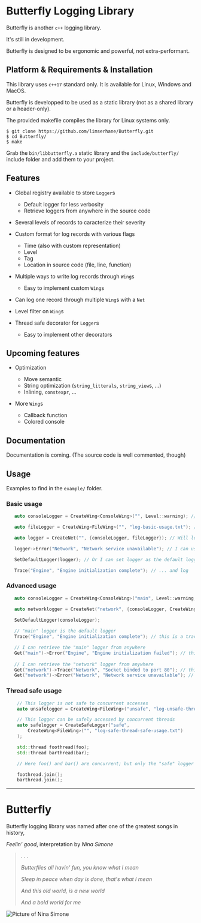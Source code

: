 # Butterfly Logging Library
  
Butterfly is another `c++` logging library.  

It's still in development.  

Butterfly is designed to be ergonomic and powerful, not extra-performant.  

## Platform & Requirements & Installation

This library uses `c++17` standard only. It is available for Linux, Windows and MacOS.  

Butterfly is developped to be used as a static library (not as a shared library or a header-only).

The provided makefile compiles the library for Linux systems only.
```
$ git clone https://github.com/limserhane/Butterfly.git
$ cd Butterfly/
$ make
```
Grab the `bin/libbutterfly.a` static library and the `include/butterfly/` include folder and add them to your project.  


## Features

* Global registry available to store `Logger`s
	* Default logger for less verbosity
	* Retrieve loggers from anywhere in the source code

* Several levels of records to caracterize their severity

* Custom format for log records with various flags
	* Time (also with custom representation)
	* Level
	* Tag
	* Location in source code (file, line, function)

* Multiple ways to write log records through `Wing`s
	* Easy to implement custom `Wing`s

* Can log one record through multiple `Wing`s with a `Net`
* Level filter on `Wing`s

* Thread safe decorator for `Logger`s
	* Easy to implement other decorators

## Upcoming features

* Optimization
	* Move semantic
	* String optimization (`string_litterals`, `string_view`s, ...)
	* Inlining, `constexpr`, ...

* More `Wing`s
	* Callback function
	* Colored console

## Documentation

Documentation is coming. (The source code is well commented, though)

## Usage

Examples to find in the `example/` folder.  
    
### Basic usage
 ```c++
	auto consoleLogger = CreateWing<ConsoleWing>("", Level::warning); // Will only write in the console records that have a warning or higher level

	auto fileLogger = CreateWing<FileWing>("", "log-basic-usage.txt"); // Will write in the "log-basic-usage.txt" file all records (no level specified)

	auto logger = CreateNet("", {consoleLogger, fileLogger}); // Will log both in the console logger and in the file logger

	logger->Error("Network", "Network service unavailable"); // I can use logger to Log

	SetDefaultLogger(logger); // Or I can set logger as the default logger ...

	Trace("Engine", "Engine initialization complete"); // ... and log
 ```
### Advanced usage
 ```c++
	auto consoleLogger = CreateWing<ConsoleWing>("main", Level::warning, PackageFormatter::CompletePattern); // "main" logger will Log in the console with a different pattern than the default

	auto networklogger = CreateNet("network", {consoleLogger, CreateWing<FileWing>("", "log-advanced-usage.txt")}); // "network" logger will Log both in the console and in the file (through a newly created logger)
	
	SetDefaultLogger(consoleLogger);

	// "main" logger is the default logger
	Trace("Engine", "Engine initialization complete"); // this is a trace so it won't Log through main

	// I can retrieve the "main" logger from anywhere
	Get("main")->Error("Engine", "Engine initialization failed"); // this is an error so it will Log through main
	
	// I can retrieve the "network" logger from anywhere
	Get("network")->Trace("Network", "Socket binded to port 80"); // this will print both it the file and in the console
	Get("network")->Error("Network", "Network service unavailable"); // this will print both it the file and in the console
 ```

### Thread safe usage
```c++
	// This logger is not safe to concurrent accesses
	auto unsafelogger = CreateWing<FileWing>("unsafe", "log-unsafe-thread-safe-usage.txt");

	// This logger can be safely accessed by concurrent threads
	auto safelogger = CreateSafeLogger("safe", 
		CreateWing<FileWing>("", "log-safe-thread-safe-usage.txt")
	);

	std::thread foothread(foo);
	std::thread barthread(bar);

	// Here foo() and bar() are concurrent; but only the "safe" logger will safely write in "bin/log.txt"

	foothread.join();
	barthread.join();
```

---   
# Butterfly  

Butterfly logging library was named after one of the greatest songs in history,

*Feelin' good*, interpretation by *Nina Simone*

> *. . .*
>
> *Butterflies all havin' fun, you know what I mean*  
>
> *Sleep in peace when day is done, that's what I mean*  
>
> *And this old world, is a new world*  
>
> *And a bold world for me*

![Picture of Nina Simone](https://www.numero.com/sites/default/files/images/article/homepage/full/nina-simone-fodder-on-my-wings-album-numero-magazine.jpg)
